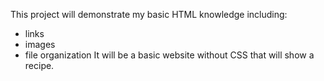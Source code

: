 This project will demonstrate my basic HTML knowledge including: 
 - links
 - images
 - file organization
It will be a basic website without CSS that will show a recipe. 
